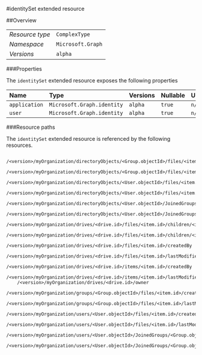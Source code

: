 #identitySet extended resource

 



##Overview

|  |  | 
| :-- | :-- | 
| _Resource type_ | `ComplexType` | 
| _Namespace_ | `Microsoft.Graph` | 
| _Versions_ | `alpha` | 


###Properties

The `identitySet` extended resource exposes the following properties 

| Name | Type | Versions | Nullable | Unicode | Comments | 
| :-- | :-- | :-- | :-- | :-- | :-- | 
| `application` | `Microsoft.Graph.identity` | `alpha` | `true` | `n/a` |  | 
| `user` | `Microsoft.Graph.identity` | `alpha` | `true` | `n/a` |  | 


###Resource paths

The `identitySet` extended resource is referenced by the following resources. 

```
	/<version>/myOrganization/directoryObjects/<Group.objectId>/files/<item.id>/createdBy
	/<version>/myOrganization/directoryObjects/<Group.objectId>/files/<item.id>/lastModifiedBy
	/<version>/myOrganization/directoryObjects/<User.objectId>/files/<item.id>/createdBy
	/<version>/myOrganization/directoryObjects/<User.objectId>/files/<item.id>/lastModifiedBy
	/<version>/myOrganization/directoryObjects/<User.objectId>/JoinedGroups/<Group.objectId>/files/<item.id>/createdBy
	/<version>/myOrganization/directoryObjects/<User.objectId>/JoinedGroups/<Group.objectId>/files/<item.id>/lastModifiedBy
	/<version>/myOrganization/drives/<drive.id>/files/<item.id>/children/<item.id>/createdBy
	/<version>/myOrganization/drives/<drive.id>/files/<item.id>/children/<item.id>/lastModifiedBy
	/<version>/myOrganization/drives/<drive.id>/files/<item.id>/createdBy
	/<version>/myOrganization/drives/<drive.id>/files/<item.id>/lastModifiedBy
	/<version>/myOrganization/drives/<drive.id>/items/<item.id>/createdBy
	/<version>/myOrganization/drives/<drive.id>/items/<item.id>/lastModifiedBy
	/<version>/myOrganization/drives/<drive.id>/owner
	/<version>/myOrganization/groups/<Group.objectId>/files/<item.id>/createdBy
	/<version>/myOrganization/groups/<Group.objectId>/files/<item.id>/lastModifiedBy
	/<version>/myOrganization/users/<User.objectId>/files/<item.id>/createdBy
	/<version>/myOrganization/users/<User.objectId>/files/<item.id>/lastModifiedBy
	/<version>/myOrganization/users/<User.objectId>/JoinedGroups/<Group.objectId>/files/<item.id>/createdBy
	/<version>/myOrganization/users/<User.objectId>/JoinedGroups/<Group.objectId>/files/<item.id>/lastModifiedBy
```





